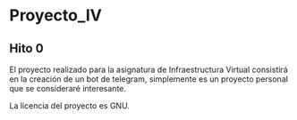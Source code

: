 # Proyecto_IV
## Hito 0
El proyecto realizado para la asignatura de Infraestructura Virtual consistirá en la creación de un bot de telegram, simplemente es un proyecto personal que se consideraré interesante.

La licencia del proyecto es GNU.